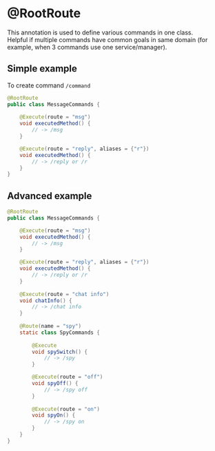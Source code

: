 # @RootRoute
This annotation is used to define various commands in one class.<br>
Helpful if multiple commands have common goals in same domain (for example, when 3 commands use one service/manager).

## Simple example
To create command `/command`
```java
@RootRoute
public class MessageCommands {
    
    @Execute(route = "msg")
    void executedMethod() {
        // -> /msg
    }

    @Execute(route = "reply", aliases = {"r"})
    void executedMethod() {
        // -> /reply or /r
    }
}
```

## Advanced example
```java
@RootRoute
public class MessageCommands {

    @Execute(route = "msg")
    void executedMethod() {
        // -> /msg
    }

    @Execute(route = "reply", aliases = {"r"})
    void executedMethod() {
        // -> /reply or /r
    }
    
    @Execute(route = "chat info")
    void chatInfo() {
        // -> /chat info
    }
    
    @Route(name = "spy")
    static class SpyCommands {
        
        @Execute
        void spySwitch() {
            // -> /spy
        }

        @Execute(route = "off")
        void spyOff() {
            // -> /spy off
        }
        
        @Execute(route = "on")
        void spyOn() {
            // -> /spy on
        }
    }
}
```